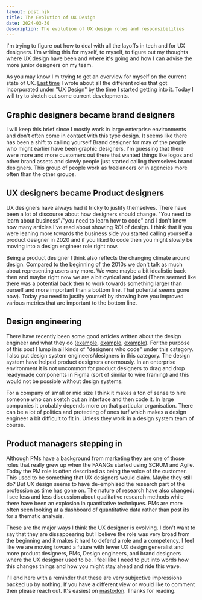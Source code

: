 ```yaml
---
layout: post.njk
title: The Evolution of UX Design
date: 2024-03-30
description: The evolution of UX design roles and responsibilities
---
```


I'm trying to figure out how to deal with all the layoffs in tech and for UX designers. I'm writing this for myself, to myself, to figure out my thoughts where UX design have been and where it's going and how I can advise the more junior designers on my team.

As you may know I'm trying to get an overview for myself on the current state of UX. [Last time](./UXproffesion.html) I wrote about all the different roles that got incorporated under "UX Design" by the time I started getting into it. Today I will try to sketch out some current developments.

## Graphic designers became brand designers

I will keep this brief since I mostly work in large enterprise environments and don't often come in contact with this type design. It seems like there has been a shift to calling yourself Brand designer for may of the people who might earlier have been graphic designers. I'm guessing that there were more and more customers out there that wanted things like logos and other brand assets and slowly people just started calling themselves brand designers. This group of people work as freelancers or in agencies more often than the other groups.

## UX designers became Product designers

UX designers have always had it tricky to justify themselves. There have been a lot of discourse about how designers should change. "You need to learn about business"/"you need to learn how to code" and I don't know how many articles I've read about showing ROI of design. I think that if you were leaning more towards the business side you started calling yourself a product designer in 2020 and if you liked to code then you might slowly be moving into a design engineer role right now.

Being a product designer I think also reflects the changing climate around design. Compared to the beginning of the 2010s we don't talk as much about representing users any more. We were maybe a bit idealistic back then and maybe right now we are a bit cynical and jaded (There seemed like there was a potential back then to work towards something larger than ourself and more important than a bottom line. That potential seems gone now). Today you need to justify yourself by showing how you improved various metrics that are important to the bottom line.

## Design engineering

There have recently been some good articles written about the design engineer and what they do ([example](https://vercel.com/blog/design-engineering-at-vercel), [example](https://blog.jim-nielsen.com/2024/the-case-for-design-engineers-pt-ii/), [example](https://maggieappleton.com/design-engineers)). For the purpose of this post I lump in all kinds of "designers who code" under this category. I also put design system engineers/designers in this category. The design system have helped product designers enormously. In an enterprise environment it is not uncommon for product designers to drag and drop readymade components in Figma (sort of similar to wire framing) and this would not be possible without design systems.

For a company of small or mid size I think it makes a ton of sense to hire someone who can sketch out an interface and then code it. In large companies it probably depends more on that particular organisation. There can be a lot of politics and protecting of ones turf which makes a design engineer a bit difficult to fit in. Unless they work in a design system team of course.

## Product managers stepping in

Although PMs have a background from marketing they are one of those roles that really grew up when the FAANGs started using SCRUM and Agile. Today the PM role is often described as being the voice of the customer. This used to be something that UX designers would claim. Maybe they still do? But UX design seems to have de-emphised the research part of the profession as time has gone on. The nature of research have also changed: I see less and less discussion about qualitative research methods while there have been an explosion in quantitative techniques. PMs are more often seen looking at a dashboard of quantitative data rather than post its for a thematic analysis.

These are the major ways I think the UX designer is evolving. I don't want to say that they are dissappearing but I believe the role was very broad from the beginning and it makes it hard to defend a role and a competency. I feel like we are moving toward a future with fewer UX design generalist and more product designers, PMs, Design engineers, and brand designers where the UX designer used to be. I feel like I need to put into words how this changes things and how you might stay ahead and ride this wave.

I'll end here with a reminder that these are very subjective impressions backed up by nothing. If you have a different view or would like to comment then please reach out. It's easiest on [mastodon](https://mastodon.social/@amalgam_). Thanks for reading.
